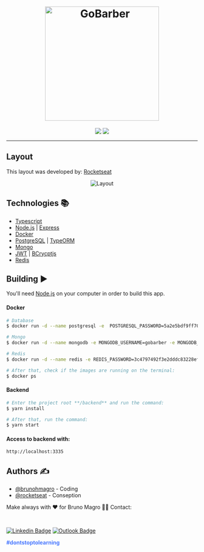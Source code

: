 <h1 align="center">
  <img src="https://github.com/brunohmagro/gobarber-backend/tree/master/.github/images/logo.svg" width="300" title="GoBarber">

</h1>

<div align="center">

<img src="http://img.shields.io/static/v1?label=License&message=MIT&color=green&style=for-the-badge"/>
<img src="http://img.shields.io/static/v1?label=STATUS&message=CONCLUDED&color=blue&style=for-the-badge"/>

</div>

---

## Layout

This layout was developed by: [Rocketseat](https://github.com/Rocketseat)

  <div align="center">

  <img src="https://github.com/brunohmagro/gobarber-backend/tree/master/.github/images/capa.png" title="Layout">

</div>

## Technologies :books:

- [Typescript](https://www.typescriptlang.org/)
- [Node.js](https://nodejs.org/en/) | [Express](https://expressjs.com/pt-br/)
- [Docker](https://www.docker.com/)
- [PostgreSQL](https://www.postgresql.org/) | [TypeORM](https://typeorm.io/)
- [Mongo](https://www.mongodb.com/cloud/atlas/lp/try2?utm_content=controlhterms&utm_source=google&utm_campaign=gs_americas_brazil_search_core_brand_atlas_desktop&utm_term=mongodb&utm_medium=cpc_paid_search&utm_ad=e&utm_ad_campaign_id=12212624308&adgroup=115749706023&gclid=Cj0KCQiA-K2MBhC-ARIsAMtLKRs6wtI-iDIiysx6yaKwCuorIlo5i1JspKYroZ9ejRucwi81Im8LSH4aAnpGEALw_wcB)
- [JWT](https://jwt.io/) | [BCrycptjs](https://github.com/dcodeIO/bcrypt.js#readme)
- [Redis](https://redis.io/)

## Building :arrow_forward:

You'll need [Node.js](https://nodejs.org) on your computer in order to build this app.

#### Docker

```bash
# Database
$ docker run -d --name postgresql -e  POSTGRESQL_PASSWORD=5a2e5bdf9ff70b9ad5ad017af330f5a4 -e POSTGRESQL_USERNAME=postgres -e POSTGRESQL_DATABASE=gobarber -p 35432:5432 bitnami/postgresql:latest

# Mongo
$ docker run -d --name mongodb -e MONGODB_USERNAME=gobarber -e MONGODB_PASSWORD=4322a1c28eba323b9471600096c43c43 -e MONGODB_DATABASE=gobarber -p 47017:27017  bitnami/mongodb:latest

# Redis
$ docker run -d --name redis -e REDIS_PASSWORD=3c4797492f3e2dddc83228efdd60593d -p 55379:6379 bitnami/redis:latest

# After that, check if the images are running on the terminal:
$ docker ps
```

#### Backend

```bash
# Enter the project root **/backend** and run the command:
$ yarn install

# After that, run the command:
$ yarn start
```

#### Access to backend with:

``http://localhost:3335``

## Authors ✍️

- [@brunohmagro](https://github.com/brunohmagro) - Coding
- [@rocketseat](https://github.com/rocketseat) - Conseption

Make always with ❤️ for Bruno Magro 👋🏽 Contact:

<br>

[![Linkedin Badge](https://img.shields.io/badge/-Bruno%20Magro-000657?style=flat-square&logo=Linkedin&logoColor=white&link=https://www.linkedin.com/in/brunohmagro/)](https://www.linkedin.com/in/brunohmagro/)
[![Outlook Badge](https://img.shields.io/badge/-brunohmagro@hotmail.com-000657?style=flat-square&logo=microsoft-outlook&logoColor=white&link=mailto:brunohmagro@hotmail.com)](mailto:brunohmagro@hotmail.com)

<p style="color: #4978FF;"><b>#dontstoptolearning</b></p>
